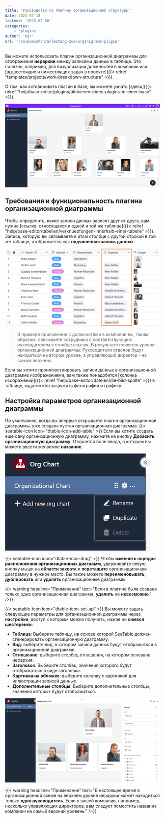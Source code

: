 ```yaml
---
title: 'Руководство по плагину организационной структуры'
date: 2024-07-18
lastmod: '2025-02-28'
categories:
    - 'plugins'
author: 'kgr'
url: '/ru/pomoshch/anleitung-zum-organigramm-plugin'
---
```


Вы можете использовать плагин организационной диаграммы для отображения **иерархии** между записями данных в таблице. Это полезно, например, для визуализации должностей в компании или [вышестоящих и нижестоящих задач в проекте]({{< relref "templates/projects/work-breakdown-structure" >}}).

О том, как активировать плагин в базе, вы можете узнать [здесь]({{< relref "help/base-editor/plugins/aktivieren-eines-plugins-in-einer-base" >}}).

![Плагин организационной диаграммы](images/Organigramm-Plugin.png)

## Требования и функциональность плагина организационной диаграммы

Чтобы определить, какие записи данных зависят друг от друга, вам нужна [ссылка, относящаяся к одной и той же таблице]({{< relref "help/base-editor/tabellen/verknuepfungen-innerhalb-einer-tabelle" >}}). Запись, которую вы связываете в этом столбце с другой строкой в той же таблице, отображается как **подчиненная запись данных**.

![Колонка ссылок для организационной диаграммы](images/Verknuepfungsspalte-fuer-ein-Organigramm.png)

> В примере приложения с должностями в компании вы, таким образом, связываете сотрудника с соответствующим руководителем в столбце ссылок. В результате появятся уровни организационной диаграммы: Руководители отделов будут находиться на втором уровне, а управляющий директор - на самом верхнем.

Если вы хотите проиллюстрировать записи данных в организационной диаграмме изображениями, вам также понадобится [колонка изображений]({{< relref "help/base-editor/dateien/die-bild-spalte" >}}) в таблице, куда можно загружать фотографии и графику.

## Настройка параметров организационной диаграммы

По умолчанию, когда вы впервые открываете плагин организационной диаграммы, уже создана пустая организационная диаграмма. {{< seatable-icon icon="dtable-icon-add-table" >}} Если вы хотите создать еще одну организационную диаграмму, нажмите на кнопку **Добавить организационную диаграмму**. Откроется поле ввода, в котором вы можете ввести желаемое **название**.

![Варианты организационных схем](images/Optionen-fuer-Organigramme.png)

{{< seatable-icon icon="dtable-icon-drag" >}} Чтобы **изменить порядок расположения организационных диаграмм**, удерживайте левую кнопку мыши на **области захвата** и **перетащите** организационную диаграмму в нужное место. Вы также можете **переименовывать**, **дублировать** или **удалять** организационные диаграммы.

{{< warning  headline="Примечание"  text="Если в плагине была создана только одна организационная диаграмма, **удалить** ее **невозможно**." />}}

{{< seatable-icon icon="dtable-icon-set-up" >}} Вы можете задать следующие параметры для организационной диаграммы через **настройки**, доступ к которым можно получить, нажав на **символ шестеренки**:

- **Таблица**: Выберите таблицу, на основе которой SeaTable должен сгенерировать организационную диаграмму.
- **Вид**: выберите вид, в котором записи данных будут отображаться в организационной диаграмме.
- **Отношение**: выберите столбец отношения, на котором основана иерархия.
- **Заголовок**: Выберите столбец, значения которого будут отображаться в виде заголовка.
- **Картинка на обложке**: выберите колонку с картинкой для иллюстрации записей данных.
- **Дополнительные столбцы**: Выберите дополнительные столбцы, значения которых будут отображаться.

![Настройки организационной структуры](images/Einstellungen-eines-Organigramms.png)

{{< warning  headline="Примечание"  text="В настоящее время в организационной схеме на верхнем уровне иерархии может находиться только **один руководитель**. Если в вашей компании, например, несколько управляющих директоров, вам следует поместить название компании на самый верхний уровень." />}}
